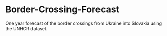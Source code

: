 # Border-Crossing-Forecast
One year forecast of the border crossings from Ukraine into Slovakia using the UNHCR dataset.
